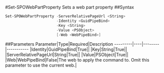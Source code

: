 #Set-SPOWebPartProperty
Sets a web part property
##Syntax
```powershell
Set-SPOWebPartProperty -ServerRelativePageUrl <String>
                       -Identity <GuidPipeBind>
                       -Key <String>
                       -Value <PSObject>
                       [-Web <WebPipeBind>]
```


##Parameters
Parameter|Type|Required|Description
---------|----|--------|-----------
|Identity|GuidPipeBind|True||
|Key|String|True||
|ServerRelativePageUrl|String|True||
|Value|PSObject|True||
|Web|WebPipeBind|False|The web to apply the command to. Omit this parameter to use the current web.|
